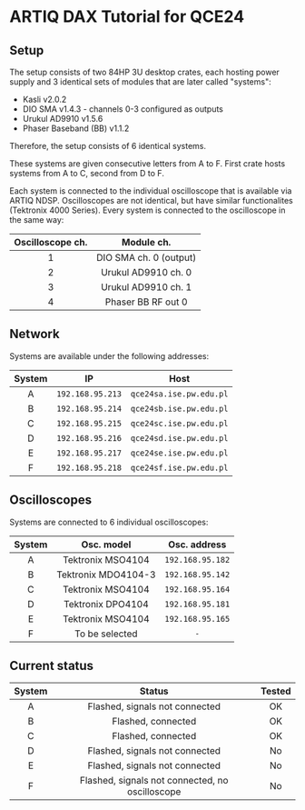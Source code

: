 # ARTIQ DAX Tutorial for QCE24

## Setup

The setup consists of two 84HP 3U desktop crates, each hosting power supply and 
3 identical sets of modules that are later called "systems":

* Kasli v2.0.2
* DIO SMA v1.4.3 - channels 0-3 configured as outputs
* Urukul AD9910 v1.5.6
* Phaser Baseband (BB) v1.1.2

Therefore, the setup consists of 6 identical systems.

These systems are given consecutive letters from A to F. First crate hosts
systems from A to C, second from D to F.

Each system is connected to the individual oscilloscope that is available via
ARTIQ NDSP. Oscilloscopes are not identical, but have similar functionalites
(Tektronix 4000 Series). Every system is connected to the oscilloscope in 
the same way:

Oscilloscope ch. |     Module ch.
:---------------:|:-------------------------:
 1               |    DIO SMA ch. 0 (output)
 2               | Urukul AD9910 ch. 0
 3               | Urukul AD9910 ch. 1
 4               | Phaser BB RF out 0

## Network

Systems are available under the following addresses:

System |        IP        |          Host
:-----:|:----------------:|:----------------------:
   A   | `192.168.95.213` | `qce24sa.ise.pw.edu.pl`
   B   | `192.168.95.214` | `qce24sb.ise.pw.edu.pl`
   C   | `192.168.95.215` | `qce24sc.ise.pw.edu.pl`
   D   | `192.168.95.216` | `qce24sd.ise.pw.edu.pl`
   E   | `192.168.95.217` | `qce24se.ise.pw.edu.pl`
   F   | `192.168.95.218` | `qce24sf.ise.pw.edu.pl`

## Oscilloscopes

Systems are connected to 6 individual oscilloscopes:

System |     Osc. model      |   Osc. address
:-----:|:-------------------:|:---------------:
   A   |  Tektronix MSO4104  | `192.168.95.182`
   B   | Tektronix MDO4104-3 | `192.168.95.142`
   C   |  Tektronix MSO4104  | `192.168.95.164`
   D   |  Tektronix DPO4104  | `192.168.95.181`
   E   |  Tektronix MSO4104  | `192.168.95.165`
   F   |   To be selected    |       `-`

## Current status

System |                     Status                      | Tested
:-----:|:-----------------------------------------------:|:-----:
   A   |         Flashed, signals not connected          |   OK
   B   |               Flashed, connected                |   OK
   C   |               Flashed, connected                |   OK
   D   |         Flashed, signals not connected          |   No
   E   |         Flashed, signals not connected          |   No
   F   | Flashed, signals not connected, no oscilloscope |   No
